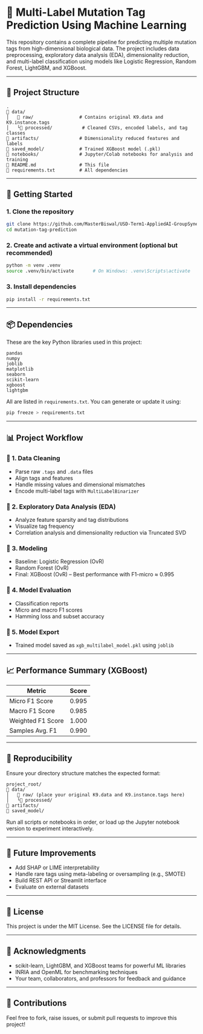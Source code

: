 # 🧬 Multi-Label Mutation Tag Prediction Using Machine Learning

This repository contains a complete pipeline for predicting multiple mutation tags from high-dimensional biological data. The project includes data preprocessing, exploratory data analysis (EDA), dimensionality reduction, and multi-label classification using models like Logistic Regression, Random Forest, LightGBM, and XGBoost.

---

## 📂 Project Structure

```
.
🔘 data/
│   🔘 raw/                 # Contains original K9.data and K9.instance.tags
│   └🔘 processed/           # Cleaned CSVs, encoded labels, and tag classes
🔘 artifacts/               # Dimensionality reduced features and labels
🔘 saved_model/             # Trained XGBoost model (.pkl)
🔘 notebooks/               # Jupyter/Colab notebooks for analysis and training
🔘 README.md                # This file
🔘 requirements.txt         # All dependencies
```

---

## 🚀 Getting Started

### 1. Clone the repository

```bash
git clone https://github.com/MasterBiswal/USD-Term1-AppliedAI-GroupSynergy
cd mutation-tag-prediction
```

### 2. Create and activate a virtual environment (optional but recommended)

```bash
python -m venv .venv
source .venv/bin/activate       # On Windows: .venv\Scripts\activate
```

### 3. Install dependencies

```bash
pip install -r requirements.txt
```

---

## 📦 Dependencies

These are the key Python libraries used in this project:

```text
pandas
numpy
joblib
matplotlib
seaborn
scikit-learn
xgboost
lightgbm
```

All are listed in `requirements.txt`. You can generate or update it using:

```bash
pip freeze > requirements.txt
```

---

## 📊 Project Workflow

### 🔹 1. Data Cleaning

- Parse raw `.tags` and `.data` files
- Align tags and features
- Handle missing values and dimensional mismatches
- Encode multi-label tags with `MultiLabelBinarizer`

### 🔹 2. Exploratory Data Analysis (EDA)

- Analyze feature sparsity and tag distributions
- Visualize tag frequency
- Correlation analysis and dimensionality reduction via Truncated SVD

### 🔹 3. Modeling

- Baseline: Logistic Regression (OvR)
- Random Forest (OvR)
- Final: XGBoost (OvR) – Best performance with F1-micro ≈ 0.995

### 🔹 4. Model Evaluation

- Classification reports
- Micro and macro F1 scores
- Hamming loss and subset accuracy

### 🔹 5. Model Export

- Trained model saved as `xgb_multilabel_model.pkl` using `joblib`

---

## 📈 Performance Summary (XGBoost)

| Metric            | Score |
| ----------------- | ----- |
| Micro F1 Score    | 0.995 |
| Macro F1 Score    | 0.985 |
| Weighted F1 Score | 1.000 |
| Samples Avg. F1   | 0.990 |

---

## 🧪 Reproducibility

Ensure your directory structure matches the expected format:

```text
project_root/
🔘 data/
│   🔘 raw/ (place your original K9.data and K9.instance.tags here)
│   └🔘 processed/
🔘 artifacts/
🔘 saved_model/
```

Run all scripts or notebooks in order, or load up the Jupyter notebook version to experiment interactively.

---

## 🧰 Future Improvements

- Add SHAP or LIME interpretability
- Handle rare tags using meta-labeling or oversampling (e.g., SMOTE)
- Build REST API or Streamlit interface
- Evaluate on external datasets

---

## 📄 License

This project is under the MIT License. See the LICENSE file for details.

---

## 🙌 Acknowledgments

- scikit-learn, LightGBM, and XGBoost teams for powerful ML libraries
- INRIA and OpenML for benchmarking techniques
- Your team, collaborators, and professors for feedback and guidance

---

## 🤝 Contributions

Feel free to fork, raise issues, or submit pull requests to improve this project!


